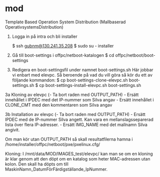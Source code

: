 # mod
Template Based Operation System Distribution (Mallbaserad OperativsystemsDistribution)

1. Logga in på intra och bli installer

	$ ssh gubnm@130.241.35.208
  $ sudo su - installer

2. Gå till boot-settings i offpc/netboot-katalogen 
 $ cd offpc/netboot/boot-settings

3. Redigera en boot-settingsfil under namnet boot-settings.sh
   Här jobbar vi enbart med elevpc. Så beroende på vad du vill göra så kör du ett av följande kommandon:
   $ cp boot-settings-clone-elevpc.sh boot-settings.sh
   $ cp boot-settings-install-elevpc.sh boot-settings.sh

3a Kloning av elevpc
   (- Ta bort raden med OUTPUT_PATH)
	- Ersätt innehållet i IPDEC med det IP-nummer som Silva angav
	- Ersätt innehållet i CLONE_CMT med den kommentaren som Silva angav

3b Installation av elevpc
   (- Ta bort raden med OUTPUT_PATH)
	- Ersätt IPDEC med de IP-nummer Silva angett. Kan vara en mellanslagsseparerad lista över flera IP-adresser.
	- Ersätt IMG_NAME med det mallnamn Silva angivit.

Om man kör utan OUTPUT_PATH så skall resultatfilerna hamna i /home/installer/offpc/netboot/pxe/pxelinux.cfg/

Kloning:
I /mnt/data/MOD/IMAGES_test/elevpc/ kan man se om en kloning är klar genom att den döpt om en katalog som heter MAC-adressen utan kolon. Den skall ha döpts om till MaskinNamn_DatumFörFärdigställande_IpNummer.

